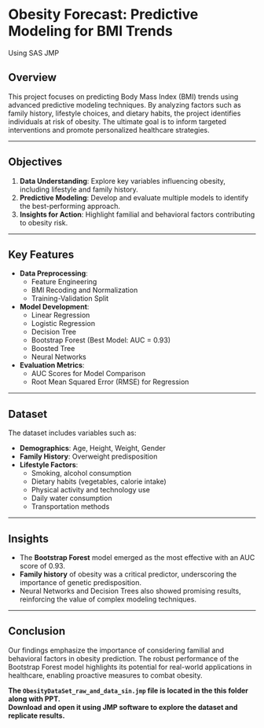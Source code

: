# Obesity Forecast: Predictive Modeling for BMI Trends
Using SAS JMP

## **Overview**
This project focuses on predicting Body Mass Index (BMI) trends using advanced predictive modeling techniques. By analyzing factors such as family history, lifestyle choices, and dietary habits, the project identifies individuals at risk of obesity. The ultimate goal is to inform targeted interventions and promote personalized healthcare strategies.

---

## **Objectives**
1. **Data Understanding**: Explore key variables influencing obesity, including lifestyle and family history.
2. **Predictive Modeling**: Develop and evaluate multiple models to identify the best-performing approach.
3. **Insights for Action**: Highlight familial and behavioral factors contributing to obesity risk.

---

## **Key Features**
- **Data Preprocessing**:
  - Feature Engineering
  - BMI Recoding and Normalization
  - Training-Validation Split
- **Model Development**:
  - Linear Regression
  - Logistic Regression
  - Decision Tree
  - Bootstrap Forest (Best Model: AUC = 0.93)
  - Boosted Tree
  - Neural Networks
- **Evaluation Metrics**:
  - AUC Scores for Model Comparison
  - Root Mean Squared Error (RMSE) for Regression

---

## **Dataset**
The dataset includes variables such as:
- **Demographics**: Age, Height, Weight, Gender
- **Family History**: Overweight predisposition
- **Lifestyle Factors**:
  - Smoking, alcohol consumption
  - Dietary habits (vegetables, calorie intake)
  - Physical activity and technology use
  - Daily water consumption
  - Transportation methods

---

## **Insights**
- The **Bootstrap Forest** model emerged as the most effective with an AUC score of 0.93.
- **Family history** of obesity was a critical predictor, underscoring the importance of genetic predisposition.
- Neural Networks and Decision Trees also showed promising results, reinforcing the value of complex modeling techniques.

---

## **Conclusion**
Our findings emphasize the importance of considering familial and behavioral factors in obesity prediction. The robust performance of the Bootstrap Forest model highlights its potential for real-world applications in healthcare, enabling proactive measures to combat obesity.

**The `ObesityDataSet_raw_and_data_sin.jmp` file is located in the this folder along with PPT.   
Download and open it using JMP software to explore the dataset and replicate results.**

